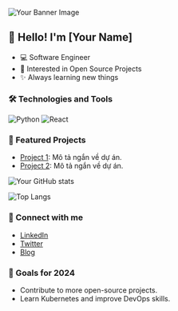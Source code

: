 ![Your Banner Image](https://images.search.yahoo.com/images/view;_ylt=AwrO6MxK9_1miDsF3CqJzbkF;_ylu=c2VjA3NyBHNsawNpbWcEb2lkA2Y1NGNjNGZkMDdiMWY4ZTkzZjNjNWQ1NzFlY2FiYjdiBGdwb3MDMwRpdANiaW5n?back=https%3A%2F%2Fimages.search.yahoo.com%2Fsearch%2Fimages%3Fp%3D%25E1%25BA%25A3nh%26type%3DE210US91215G0%26fr%3Dmcafee%26fr2%3Dpiv-web%26tab%3Dorganic%26ri%3D3&w=1242&h=1243&imgurl=mtv.vn%2Fuploads%2F2023%2F02%2F25%2Fmeo-gg.jpg&rurl=https%3A%2F%2Fthcshoanghiep.edu.vn%2Fbo-suu-tap-hinh-anh-con-meo-cute-full-4k-voi-hon-999-tam-anh-cuc-chat%2F&size=148KB&p=%E1%BA%A3nh&oid=f54cc4fd07b1f8e93f3c5d571ecabb7b&fr2=piv-web&fr=mcafee&tt=B%E1%BB%99+S%C6%B0u+T%E1%BA%ADp+H%C3%ACnh+%E1%BA%A2nh+Con+M%C3%A8o+Cute+Full+4K+V%E1%BB%9Bi+H%C6%A1n+999%2B+T%E1%BA%A5m+%E1%BA%A2nh+C%E1%BB%B1c+Ch%E1%BA%A5t&b=0&ni=21&no=3&ts=&tab=organic&sigr=Xqu4rThfahXZ&sigb=jo1AtE6OQN5t&sigi=vBKCVc9BPRdq&sigt=K9x0DkFl0J7n&.crumb=bUnfNBwlXII&fr=mcafee&fr2=piv-web&type=E210US91215G0)


## 👋 Hello! I'm [Your Name]
- 💻 Software Engineer
- 🚀 Interested in Open Source Projects
- ✨ Always learning new things

### 🛠️ Technologies and Tools
![Python](https://img.shields.io/badge/-Python-333333?style=flat&logo=python)
![React](https://img.shields.io/badge/-React-333333?style=flat&logo=react)

### 📂 Featured Projects
- [Project 1](https://github.com/yourusername/project1): Mô tả ngắn về dự án.
- [Project 2](https://github.com/yourusername/project2): Mô tả ngắn về dự án.


![Your GitHub stats](https://github-readme-stats.vercel.app/api?username=yourusername&show_icons=true&theme=radical)

![Top Langs](https://github-readme-stats.vercel.app/api/top-langs/?username=yourusername&layout=compact&theme=radical)

### 🔗 Connect with me
- [LinkedIn](https://www.linkedin.com/in/yourusername/)
- [Twitter](https://twitter.com/yourusername)
- [Blog](https://yourblog.com)


### 🎯 Goals for 2024
- Contribute to more open-source projects.
- Learn Kubernetes and improve DevOps skills.
